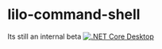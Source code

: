 # lilo-command-shell
Its still an internal beta
[![.NET Core Desktop](https://github.com/JW-Limited/lilo-command-shell/actions/workflows/dotnet-desktop.yml/badge.svg?branch=main)](https://github.com/JW-Limited/lilo-command-shell/actions/workflows/dotnet-desktop.yml)

